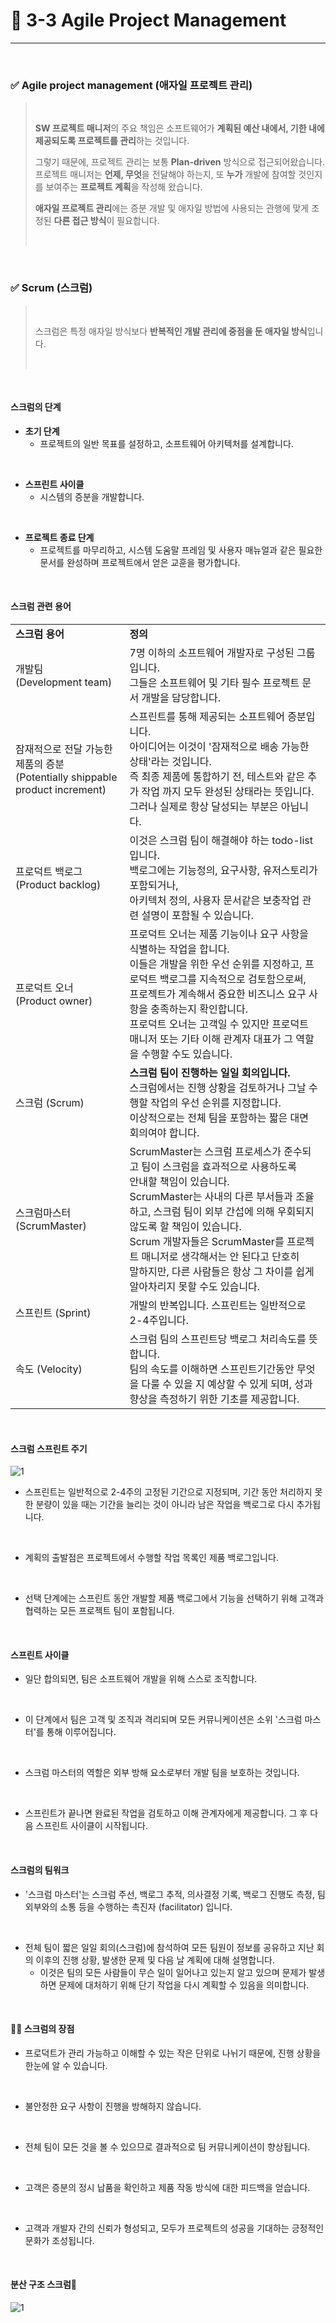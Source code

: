 # 🍎 3-3 Agile Project Management
---
<br>

### ✅ Agile project management (애자일 프로젝트 관리)
> <br>
> 
> **SW 프로젝트 매니저**의 주요 책임은 소프트웨어가 **계획된 예산 내에서, 기한 내에 제공되도록 프로젝트를 관리**하는 것입니다.
> <br>
>
> 그렇기 때문에, 프로젝트 관리는 보통 **Plan-driven** 방식으로 접근되어왔습니다. 프로젝트 매니저는 **언제, 무엇**을 전달해야 하는지, 또 **누가** 개발에 참여할 것인지를 보여주는 **프로젝트 계획**을 작성해 왔습니다.
> <br>
> 
> **애자일 프로젝트 관리**에는 증분 개발 및 애자일 방법에 사용되는 관행에 맞게 조정된 **다른 접근 방식**이 필요합니다.
>
> <br>

<br>

### ✅ Scrum (스크럼)

> <br>
> 
> 스크럼은 특정 애자일 방식보다 **반복적인 개발 관리에 중점을 둔 애자일 방식**입니다.
> 
> <br>

<br>

#### 스크럼의 단계
- **초기 단계**
  - 프로젝트의 일반 목표를 설정하고, 소프트웨어 아키텍처를 설계합니다.
<br>

- **스프린트 사이클**
  - 시스템의 증분을 개발합니다.
<br>

- **프로젝트 종료 단계**
  - 프로젝트를 마무리하고, 시스템 도움말 프레임 및 사용자 매뉴얼과 같은 필요한 문서를 완성하며 프로젝트에서 얻은 교훈을 평가합니다.
<br>

#### 스크럼 관련 용어
<table>
  <tr>
    <td><b>스크럼 용어</td>
    <td><b>정의</td>
  </tr>
  <tr>
    <td>개발팀<br> (Development team)</td>
    <td>
      7명 이하의 소프트웨어 개발자로 구성된 그룹입니다.<br> 
      그들은 소프트웨어 및 기타 필수 프로젝트 문서 개발을 담당합니다.</td>
  </tr>
  <tr>
    <td>잠재적으로 전달 가능한 제품의 증분<br> (Potentially shippable product increment)</td>
    <td>
      스프린트를 통해 제공되는 소프트웨어 증분입니다. <br>
      아이디어는 이것이 '잠재적으로 배송 가능한 상태'라는 것입니다.<br> 
      즉 최종 제품에 통합하기 전, 테스트와 같은 추가 작업 까지 모두 완성된 상태라는 뜻입니다. <br>
      그러나 실제로 항상 달성되는 부분은 아닙니다.</td>
  </tr>
  <tr>
    <td>프로덕트 백로그<br> (Product backlog)</td>
    <td>
      이것은 스크럼 팀이 해결해야 하는 todo-list 입니다.<br> 
      백로그에는 기능정의, 요구사항, 유저스토리가 포함되거나,<br> 
      아키텍처 정의, 사용자 문서같은 보충작업 관련 설명이 포함될 수 있습니다.</td>
  </tr>
  <tr>
    <td>프로덕트 오너<br> (Product owner)</td>
    <td>
      프로덕트 오너는 제품 기능이나 요구 사항을 식별하는 작업을 합니다. <br> 
      이들은 개발을 위한 우선 순위를 지정하고, 프로덕트 백로그를 지속적으로 검토함으로써,<br>
      프로젝트가 계속해서 중요한 비즈니스 요구 사항을 충족하는지 확인합니다.<br>
      프로덕트 오너는 고객일 수 있지만 프로덕트 매니저 또는 기타 이해 관계자 대표가 그 역할을 수행할 수도 있습니다.</td>
  </tr>
  <tr>
    <td>스크럼 (Scrum)</td>
    <td><b>스크럼 팀이 진행하는 일일 회의입니다.</b> <br>
    스크럼에서는 진행 상황을 검토하거나 그날 수행할 작업의 우선 순위를 지정합니다. <br>
    이상적으로는 전체 팀을 포함하는 짧은 대면 회의여야 합니다.</td>
  </tr>
  <tr>
    <td>스크럼마스터 <br> (ScrumMaster)</td>
    <td>
      ScrumMaster는 스크럼 프로세스가 준수되고 팀이 스크럼을 효과적으로 사용하도록 <br>
      안내할 책임이 있습니다. <br>
      ScrumMaster는 사내의 다른 부서들과 조율하고, 스크럼 팀이 외부 간섭에 의해 우회되지 않도록 할 책임이 있습니다.<br> 
      Scrum 개발자들은 ScrumMaster를 프로젝트 매니저로 생각해서는 안 된다고 단호히<br> 
      말하지만, 다른 사람들은 항상 그 차이를 쉽게 알아차리지 못할 수도 있습니다.</td>
  </tr>
  <tr>
    <td>스프린트 (Sprint)</td>
    <td>개발의 반복입니다. 스프린트는 일반적으로 2-4주입니다.</td>
  </tr>
  <tr>
    <td>속도 (Velocity)</td>
    <td>
    스크럼 팀의 스프린트당 백로그 처리속도를 뜻합니다. <br>
    팀의 속도를 이해하면 스프린트기간동안 무엇을 다룰 수 있을 지 예상할 수 있게 되며, 성과 향상을 측정하기 위한 기초를 제공합니다.</td>
  </tr>
</table>
<br>

#### 스크럼 스프린트 주기
![1](https://i.imgur.com/vYeFMgk.png)

- 스프린트는 일반적으로 2-4주의 고정된 기간으로 지정되며, 기간 동안 처리하지 못한 분량이 있을 때는 기간을 늘리는 것이 아니라 남은 작업을 백로그로 다시 추가됩니다.
<br>

- 계획의 출발점은 프로젝트에서 수행할 작업 목록인 제품 백로그입니다.
<br>

- 선택 단계에는 스프린트 동안 개발할 제품 백로그에서 기능을 선택하기 위해 고객과 협력하는 모든 프로젝트 팀이 포함됩니다.
<br>

#### 스프린트 사이클
- 일단 합의되면, 팀은 소프트웨어 개발을 위해 스스로 조직합니다.
<br>

- 이 단계에서 팀은 고객 및 조직과 격리되며 모든 커뮤니케이션은 소위 '스크럼 마스터'를 통해 이루어집니다.
<br>

- 스크럼 마스터의 역할은 외부 방해 요소로부터 개발 팀을 보호하는 것입니다.
<br>

- 스프린트가 끝나면 완료된 작업을 검토하고 이해 관계자에게 제공합니다. 그 후 다음 스프린트 사이클이 시작됩니다.
<br>

#### 스크럼의 팀워크
- '스크럼 마스터'는 스크럼 주선, 백로그 추적, 의사결정 기록, 백로그 진행도 측정, 팀 외부와의 소통 등을 수행하는 촉진자 (facilitator) 입니다.
<br>

- 전체 팀이 짧은 일일 회의(스크럼)에 참석하여 모든 팀원이 정보를 공유하고 지난 회의 이후의 진행 상황, 발생한 문제 및 다음 날 계획에 대해 설명합니다.
  - 이것은 팀의 모든 사람들이 무슨 일이 일어나고 있는지 알고 있으며 문제가 발생하면 문제에 대처하기 위해 단기 작업을 다시 계획할 수 있음을 의미합니다.
<br>

#### 👍🏼 스크럼의 장점 
- 프로덕트가 관리 가능하고 이해할 수 있는 작은 단위로 나뉘기 때문에, 진행 상황을 한눈에 알 수 있습니다.
<br>

- 불안정한 요구 사항이 진행을 방해하지 않습니다.
<br>

- 전체 팀이 모든 것을 볼 수 있으므로 결과적으로 팀 커뮤니케이션이 향상됩니다.
<br>

- 고객은 증분의 정시 납품을 확인하고 제품 작동 방식에 대한 피드백을 얻습니다.
<br>

- 고객과 개발자 간의 신뢰가 형성되고, 모두가 프로젝트의 성공을 기대하는 긍정적인 문화가 조성됩니다.
<br>

#### 분산 구조 스크럼🎲
![1](https://i.imgur.com/CP2aoti.png)
<br>

